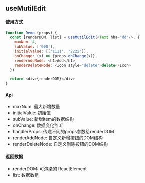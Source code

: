 ## useMutilEdit

#### 使用方式

```js
function Demo (props) {
  const [renderDOM, list] = useMutilEdit(<Text hha="dd"/>, {
    maxNum: 4,
    subValue: ['000'],
    initialValue: [['1111', '2222']],
    onChange: (x) => {props.onChange(x)},
    renderAddNode: <h1>Add</h1>,
    renderDeleteNode: <Icon style="delete">delete</Icon>
  })

  return <div>{renderDOM}</div>
}
```

#### Api

- maxNum: 最大新增数量
- initialValue: 初始值
- subValue: 新增item的数据结构
- onChange: 数据变化监听
- handlerProps: 传递不同的props参数给renderDOM
- renderAddNode: 自定义新增按钮的DOM结构
- renderDeleteNode: 自定义删除按钮的DOM结构

#### 返回数据

- renderDOM: 可渲染的 ReactElement
- list: 数据数组
